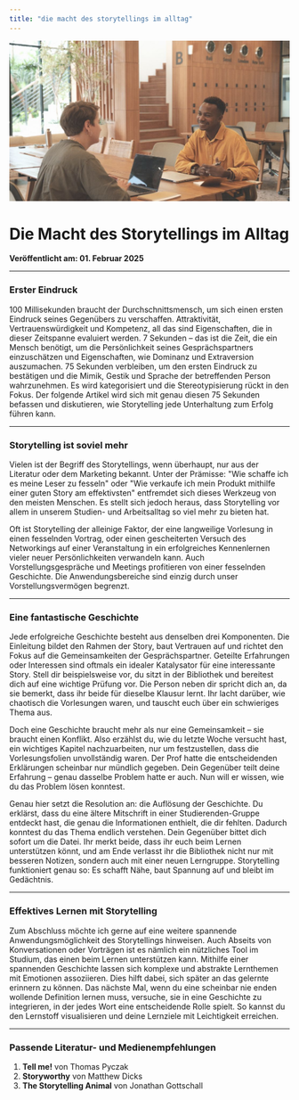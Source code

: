 ```yaml
---
title: "die macht des storytellings im alltag"
---
```


![Blogbild](/assets/cover-images/Artikel-7.jpg)

# Die Macht des Storytellings im Alltag

**Veröffentlicht am: 01. Februar 2025**

---

### Erster Eindruck

100 Millisekunden braucht der Durchschnittsmensch, um sich einen ersten Eindruck seines Gegenübers zu verschaffen. Attraktivität, Vertrauenswürdigkeit und Kompetenz, all das sind Eigenschaften, die in dieser Zeitspanne evaluiert werden. 7 Sekunden – das ist die Zeit, die ein Mensch benötigt, um die Persönlichkeit seines Gesprächspartners einzuschätzen und Eigenschaften, wie Dominanz und Extraversion auszumachen. 75 Sekunden verbleiben, um den ersten Eindruck zu bestätigen und die Mimik, Gestik und Sprache der betreffenden Person wahrzunehmen. Es wird kategorisiert und die Stereotypisierung rückt in den Fokus. Der folgende Artikel wird sich mit genau diesen 75 Sekunden befassen und diskutieren, wie Storytelling jede Unterhaltung zum Erfolg führen kann.

---

### Storytelling ist soviel mehr

Vielen ist der Begriff des Storytellings, wenn überhaupt, nur aus der Literatur oder dem Marketing bekannt. Unter der Prämisse: "Wie schaffe ich es meine Leser zu fesseln" oder "Wie verkaufe ich mein Produkt mithilfe einer guten Story am effektivsten" entfremdet sich dieses Werkzeug von den meisten Menschen. Es stellt sich jedoch heraus, dass Storytelling vor allem in unserem Studien- und Arbeitsalltag so viel mehr zu bieten hat.

Oft ist Storytelling der alleinige Faktor, der eine langweilige Vorlesung in einen fesselnden Vortrag, oder einen gescheiterten Versuch des Networkings auf einer Veranstaltung in ein erfolgreiches Kennenlernen vieler neuer Persönlichkeiten verwandeln kann. Auch Vorstellungsgespräche und Meetings profitieren von einer fesselnden Geschichte. Die Anwendungsbereiche sind einzig durch unser Vorstellungsvermögen begrenzt.

---

### Eine fantastische Geschichte

Jede erfolgreiche Geschichte besteht aus denselben drei Komponenten. Die Einleitung bildet den Rahmen der Story, baut Vertrauen auf und richtet den Fokus auf die Gemeinsamkeiten der Gesprächspartner. Geteilte Erfahrungen oder Interessen sind oftmals ein idealer Katalysator für eine interessante Story. Stell dir beispielsweise vor, du sitzt in der Bibliothek und bereitest dich auf eine wichtige Prüfung vor. Die Person neben dir spricht dich an, da sie bemerkt, dass ihr beide für dieselbe Klausur lernt. Ihr lacht darüber, wie chaotisch die Vorlesungen waren, und tauscht euch über ein schwieriges Thema aus.

Doch eine Geschichte braucht mehr als nur eine Gemeinsamkeit – sie braucht einen Konflikt. Also erzählst du, wie du letzte Woche versucht hast, ein wichtiges Kapitel nachzuarbeiten, nur um festzustellen, dass die Vorlesungsfolien unvollständig waren. Der Prof hatte die entscheidenden Erklärungen scheinbar nur mündlich gegeben. Dein Gegenüber teilt deine Erfahrung – genau dasselbe Problem hatte er auch. Nun will er wissen, wie du das Problem lösen konntest.

Genau hier setzt die Resolution an: die Auflösung der Geschichte. Du erklärst, dass du eine ältere Mitschrift in einer Studierenden-Gruppe entdeckt hast, die genau die Informationen enthielt, die dir fehlten. Dadurch konntest du das Thema endlich verstehen. Dein Gegenüber bittet dich sofort um die Datei. Ihr merkt beide, dass ihr euch beim Lernen unterstützen könnt, und am Ende verlasst ihr die Bibliothek nicht nur mit besseren Notizen, sondern auch mit einer neuen Lerngruppe. Storytelling funktioniert genau so: Es schafft Nähe, baut Spannung auf und bleibt im Gedächtnis.

---

### Effektives Lernen mit Storytelling

Zum Abschluss möchte ich gerne auf eine weitere spannende Anwendungsmöglichkeit des Storytellings hinweisen. Auch Abseits von Konversationen oder Vorträgen ist es nämlich ein nützliches Tool im Studium, das einen beim Lernen unterstützen kann. Mithilfe einer spannenden Geschichte lassen sich komplexe und abstrakte Lernthemen mit Emotionen assoziieren. Dies hilft dabei, sich später an das gelernte erinnern zu können. Das nächste Mal, wenn du eine scheinbar nie enden wollende Definition lernen muss, versuche, sie in eine Geschichte zu integrieren, in der jedes Wort eine entscheidende Rolle spielt. So kannst du den Lernstoff visualisieren und deine Lernziele mit Leichtigkeit erreichen.

---

### Passende Literatur- und Medienempfehlungen

1. **Tell me!** von Thomas Pyczak
2. **Storyworthy** von Matthew Dicks
3. **The Storytelling Animal** von Jonathan Gottschall
